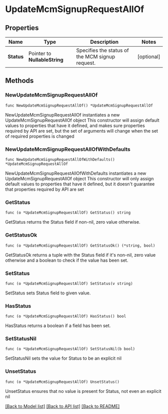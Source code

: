 # UpdateMcmSignupRequestAllOf

## Properties

Name | Type | Description | Notes
------------ | ------------- | ------------- | -------------
**Status** | Pointer to **NullableString** | Specifies the status of the MCM signup request. | [optional] 

## Methods

### NewUpdateMcmSignupRequestAllOf

`func NewUpdateMcmSignupRequestAllOf() *UpdateMcmSignupRequestAllOf`

NewUpdateMcmSignupRequestAllOf instantiates a new UpdateMcmSignupRequestAllOf object
This constructor will assign default values to properties that have it defined,
and makes sure properties required by API are set, but the set of arguments
will change when the set of required properties is changed

### NewUpdateMcmSignupRequestAllOfWithDefaults

`func NewUpdateMcmSignupRequestAllOfWithDefaults() *UpdateMcmSignupRequestAllOf`

NewUpdateMcmSignupRequestAllOfWithDefaults instantiates a new UpdateMcmSignupRequestAllOf object
This constructor will only assign default values to properties that have it defined,
but it doesn't guarantee that properties required by API are set

### GetStatus

`func (o *UpdateMcmSignupRequestAllOf) GetStatus() string`

GetStatus returns the Status field if non-nil, zero value otherwise.

### GetStatusOk

`func (o *UpdateMcmSignupRequestAllOf) GetStatusOk() (*string, bool)`

GetStatusOk returns a tuple with the Status field if it's non-nil, zero value otherwise
and a boolean to check if the value has been set.

### SetStatus

`func (o *UpdateMcmSignupRequestAllOf) SetStatus(v string)`

SetStatus sets Status field to given value.

### HasStatus

`func (o *UpdateMcmSignupRequestAllOf) HasStatus() bool`

HasStatus returns a boolean if a field has been set.

### SetStatusNil

`func (o *UpdateMcmSignupRequestAllOf) SetStatusNil(b bool)`

 SetStatusNil sets the value for Status to be an explicit nil

### UnsetStatus
`func (o *UpdateMcmSignupRequestAllOf) UnsetStatus()`

UnsetStatus ensures that no value is present for Status, not even an explicit nil

[[Back to Model list]](../README.md#documentation-for-models) [[Back to API list]](../README.md#documentation-for-api-endpoints) [[Back to README]](../README.md)


